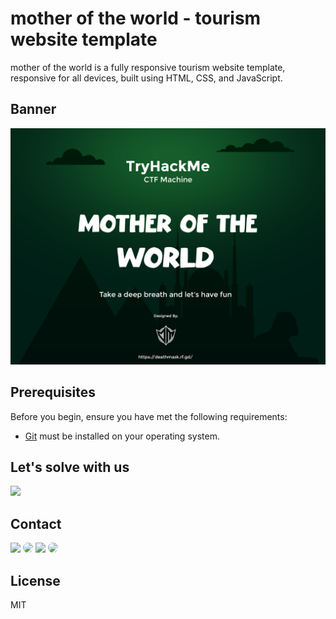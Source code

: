 # mother of the world -  tourism website template
mother of the world is a fully responsive tourism website template, responsive for all devices, built using HTML, CSS, and JavaScript.


## Banner

![mother of the world Desktop Banner](./website-demo-image/motw_ctf.png "Desktop Banner")


## Prerequisites

Before you begin, ensure you have met the following requirements:

* [Git](https://git-scm.com/downloads "Download Git") must be installed on your operating system.


## Let's solve with us

<a href="" target="_blank" style="with: 1000px;"><img src="https://custom-icon-badges.herokuapp.com/badge/Writeup-yellow?logo=writeup&logoColor=black%22%20style=%22border-radius:%2050px%22%20target=%22_blank%22%20with=80px"></a>


## Contact

<p align="left">
  <a href="https://deathmask.rf.gd" target="_blank"><img src="https://custom-icon-badges.herokuapp.com/badge/Website-white?style=for-the-badge&logo=earth_9647256&logoColor=black%22%20style=%22border-radius:%2030px%22%20target=%22_blank"></a>
  <a href="https://www.linkedin.com/in/ahmed-abd-alalim-286768299/" target="_blank"><img src="https://img.shields.io/badge/-LinkedIn-%230077B5?style=for-the-badge&logo=linkedin&logoColor=white" style="border-radius: 30px" target="_blank"></a>
  <a href="https://github.com/Death-Mask" target="_blank"><img src="https://img.shields.io/badge/GitHub-000000?style=for-the-badge&logo=github&logoColor=whit style="border-radius: 30px" target="_blank"></a>
  <a href="https://tryhackme.com/p/DeathMask" target="_blank"><img src="https://custom-icon-badges.herokuapp.com/badge/TryHackMe-262c3e?style=for-the-badge&logo=tryhackme&logoColor=white" style="border-radius: 30px" target="_blank"></a>
</p>


## License

MIT
